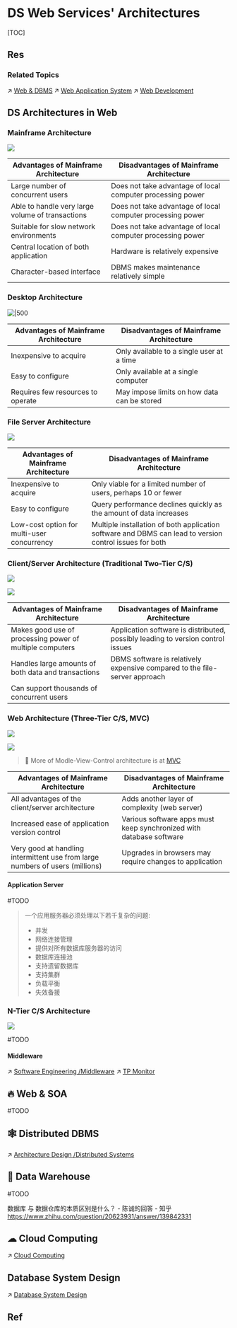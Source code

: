 # DS Web Services' Architectures

[TOC]



## Res
### Related Topics
↗ [Web & DBMS](../🪐%20Web%20&%20DBMS/Web%20&%20DBMS.md)
↗ [Web Application System](../../../System%20Architecture%20Design/Web%20Application%20System/Web%20Application%20System.md)
↗ [Web Development](../../../Software%20Engineering/👾%20Web%20Development/Web%20Development.md)



## DS Architectures in Web
### Mainframe Architecture
![](../../../../Assets/Pics/Pasted%20image%2020230306154507.png)

| Advantages of Mainframe Architecture | Disadvantages of Mainframe Architecture |
| - | - |
| Large number of concurrent users | Does not take advantage of local computer processing power |
| Able to handle very large volume of transactions | Does not take advantage of local computer processing power |
| Suitable for slow network environments | Does not take advantage of local computer processing power |
| Central location of both application | Hardware is relatively expensive |
| Character-based interface | DBMS makes maintenance relatively simple |


### Desktop Architecture
![|500](../../../../Assets/Pics/Pasted%20image%2020230306155045.png)

| Advantages of Mainframe Architecture | Disadvantages of Mainframe Architecture |
| - | - |
| Inexpensive to acquire | Only available to a single user at a time |
| Easy to configure | Only available at a single computer|
| Requires few resources to operate | May impose limits on how data can be stored |


### File Server Architecture
![](../../../../Assets/Pics/Pasted%20image%2020230306155115.png)

| Advantages of Mainframe Architecture | Disadvantages of Mainframe Architecture |
| - | - |
| Inexpensive to acquire | Only viable for a limited number of users, perhaps 10 or fewer |
| Easy to configure | Query performance declines quickly as the amount of data increases |
| Low-cost option for multi-user concurrency | Multiple installation of both application software and DBMS can lead to version control issues for both |


### Client/Server Architecture (Traditional Two-Tier C/S)
![](../../../../Assets/Pics/Pasted%20image%2020230306155216.png)

![](../../../../Assets/Pics/Screenshot%202023-03-06%20at%208.09.02%20PM.png)

| Advantages of Mainframe Architecture | Disadvantages of Mainframe Architecture |
| - | - |
| Makes good use of processing power of multiple computers | Application software is distributed, possibly leading to version control issues |
| Handles large amounts of both data and transactions | DBMS software is relatively expensive compared to the file-server approach |
| Can support thousands of concurrent users |  |



### Web Architecture (Three-Tier C/S, MVC)
![](../../../../Assets/Pics/Pasted%20image%2020230306155344.png)

![](../../../../Assets/Pics/Screenshot%202023-03-06%20at%208.09.30%20PM.png)


> 🔗 More of Modle-View-Control architecture is at [MVC](../../../Software%20Engineering/👾%20Web%20Development/👩🏻‍🎨%20Design%20Pattern/MVC.md)

| Advantages of Mainframe Architecture | Disadvantages of Mainframe Architecture |
| - | - |
| All advantages of the client/server architecture |  Adds another layer of complexity (web server) |
| Increased ease of application version control | Various software apps must keep synchronized with database software |
| Very good at handling intermittent use from large numbers of users (millions)| Upgrades in browsers may require changes to application |


#### Application Server
#TODO 

> 一个应用服务器必须处理以下若千复杂的问题:
> 
> - 并发
> - 网络连接管理
> - 提供对所有数据库服务器的访问
> - 数据库连接池
> - 支持遗留数据库
> - 支持集群
> - 负载平衡
> - 失效备援


### N-Tier C/S Architecture
![](../../../../Assets/Pics/Pasted%20image%2020230306201808.png)

#TODO 


#### Middleware
↗ [Software Engineering /Middleware](../../../Software%20Engineering/👾%20Web%20Development/🥪%20Middleware/Middleware.md)
↗ [TP Monitor](../../../Software%20Engineering/👁️%20Software%20Maintenance%20&%20Operations%20Management/Monitoring%20&%20Analyzing/TP%20Monitor.md)



## 🔥 Web & SOA
#TODO 


## 🕸️ Distributed DBMS
↗ [Architecture Design /Distributed Systems](../../../System%20Architecture%20Design/🌌%20Distributed%20Systems/Distributed%20Systems.md)



## 🍧 Data Warehouse
#TODO 

数据库 与 数据仓库的本质区别是什么？ - 陈诚的回答 - 知乎 https://www.zhihu.com/question/20623931/answer/139842331



## ☁ Cloud Computing
↗ [Cloud Computing](../../../Software%20Engineering/☁️%20Cloud%20Native/🌵%20Cloud%20Native%20Overview/🗿%20Cloud%20Models/Cloud%20Service%20(Delivery)%20Models/SaaS%20(Software%20as%20a%20Service)/Cloud%20Computing/Cloud%20Computing.md)



## Database System Design
↗ [Database System Design](Database%20System%20Design.md)



## Ref
[Database Architectures]: https://app.myeducator.com/reader/web/617b/chapter01/gj149/
[What is N-Tier Architecture? How It Works, Examples, Tutorials, and More]: https://stackify.com/n-tier-architecture/
